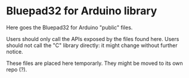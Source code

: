 # Bluepad32 for Arduino library

Here goes the Bluepad32 for Arduino "public" files.

Users should only call the APIs exposed by the files found here.
Users should not call the "C" library directly: it might change without further notice.

These files are placed here temporarly. They might be moved to its own repo (?).